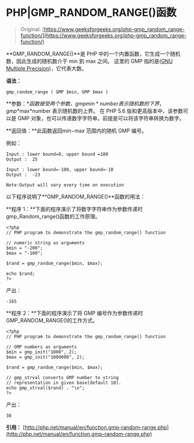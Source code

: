 # PHP|GMP_RANDOM_RANGE()函数

> Original: [https://www.geeksforgeeks.org/php-gmp_random_range-function/](https://www.geeksforgeeks.org/php-gmp_random_range-function/)

**GMP_RANDOM_RANGE()**是 PHP 中的一个内置函数，它生成一个随机数，因此生成的随机数介于 min 到 max 之间。 这里的 GMP 指的是([GNU Multiple Precision](https://en.wikipedia.org/wiki/GNU_Multiple_Precision_Arithmetic_Library))，它代表大数。

**语法：**

```
gmp_random_range ( GMP $min, GMP $max )
```

**参数：**函数接受两个参数，gmp*$min*number 表示随机数的下界，gmp*$max*number 表示随机数的上界。 在 PHP 5.6 版和更高版本中，该参数可以是 GMP 对象，也可以传递数字字符串，前提是可以将该字符串转换为数字。

**返回值：**此函数返回$min-$max 范围内的随机 GMP 编号。

例如：

```
Input : lower bound=0, upper bound =100
Output :  25

Input : lower bound=-100, upper bound=-10
Output :  -23 

Note:Output will vary every time on execution

```

以下程序说明了**GMP_RANDOM_RANGE()**函数的用法：

**程序 1：**下面的程序演示了将数字字符串作为参数传递时 gmp_Random_range()函数的工作原理。

```
<?php
// PHP program to demonstrate the gmp_random_range() function 

// numeric string as arguments
$min = "-200";
$max = "-100";

$rand = gmp_random_range($min, $max); 

echo $rand;
?>
```

产出：

```
-165
```

**程序 2：**下面的程序演示了将 GMP 编号作为参数传递时 GMP_RANDOM_RANGE()的工作方式。

```
<?php
// PHP program to demonstrate the gmp_random_range() function 

// GMP numbers as arguments
$min = gmp_init("1000", 2);
$max = gmp_init("1000000", 2); 

$rand = gmp_random_range($min, $max); 

// gmp_strval converts GMP number to string 
// representation in given base(default 10).
echo gmp_strval($rand) . "\n";
?>
```

产出：

```
30
```

**引用：**
[http://php.net/manual/en/function.gmp-random-range.php](http://php.net/manual/en/function.gmp-random-range.php)